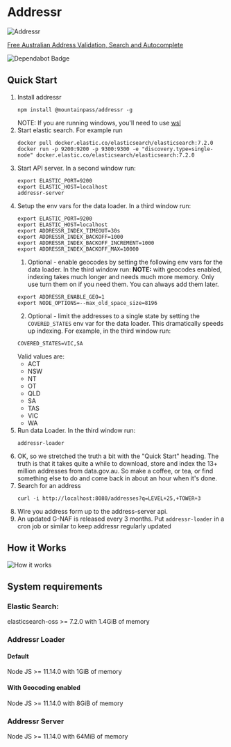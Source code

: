 # Addressr

![Addressr](https://addressr.mountain-pass.com.au/icons/icon-144x144.png 'Addressr')

[Free Australian Address Validation, Search and Autocomplete](https://addressr.mountain-pass.com.au)

<p>
<img src="https://badgen.net/github/dependabot/mountain-pass/addressr" alt="Dependabot Badge" />
</p>

## Quick Start

1. Install addressr
   ```
   npm install @mountainpass/addressr -g
   ```
   NOTE: If you are running windows, you'll need to use [wsl](https://docs.microsoft.com/en-us/windows/wsl/install-win10)
2. Start elastic search. For example run
   ```
   docker pull docker.elastic.co/elasticsearch/elasticsearch:7.2.0
   docker run -p 9200:9200 -p 9300:9300 -e "discovery.type=single-node" docker.elastic.co/elasticsearch/elasticsearch:7.2.0
   ```
3. Start API server. In a second window run:
   ```
   export ELASTIC_PORT=9200
   export ELASTIC_HOST=localhost
   addressr-server
   ```
4. Setup the env vars for the data loader. In a third window run:
   ```
   export ELASTIC_PORT=9200
   export ELASTIC_HOST=localhost
   export ADDRESSR_INDEX_TIMEOUT=30s
   export ADDRESSR_INDEX_BACKOFF=1000
   export ADDRESSR_INDEX_BACKOFF_INCREMENT=1000
   export ADDRESSR_INDEX_BACKOFF_MAX=10000
   ```
   1. Optional - enable geocodes by setting the following env vars for the data loader. In the third window run:
      **NOTE:** with geocodes enabled, indexing takes much longer and needs much more memory. Only use turn them on if you need them. You can always add them later.
   ```
   export ADDRESSR_ENABLE_GEO=1
   export NODE_OPTIONS=--max_old_space_size=8196
   ```
   2. Optional - limit the addresses to a single state by setting the `COVERED_STATES` env var for the data loader.
      This dramatically speeds up indexing. For example, in the third window run:
   ```
   COVERED_STATES=VIC,SA
   ```
   Valid values are:
   - ACT
   - NSW
   - NT
   - OT
   - QLD
   - SA
   - TAS
   - VIC
   - WA
5. Run data Loader. In the third window run:
   ```
   addressr-loader
   ```
6. OK, so we stretched the truth a bit with the "Quick Start" heading. The truth is that it takes quite a while to download, store and index the 13+ million addresses from data.gov.au. So make a coffee, or tea, or find something else to do and come back in about an hour when it's done.
7. Search for an address
   ```
   curl -i http://localhost:8080/addresses?q=LEVEL+25,+TOWER+3
   ```
8. Wire you address form up to the address-server api.
9. An updated G-NAF is released every 3 months. Put `addressr-loader` in a cron job or similar to keep addressr regularly updated

## How it Works

![How it works](https://addressr.mountain-pass.com.au/static/addressr-43fb89f43718b9b9d05becd4cb045672.svg 'How it works')

## System requirements

### Elastic Search:

elasticsearch-oss >= 7.2.0 with 1.4GiB of memory

### Addressr Loader

#### Default

Node JS >= 11.14.0 with 1GiB of memory

#### With Geocoding enabled

Node JS >= 11.14.0 with 8GiB of memory

### Addressr Server

Node JS >= 11.14.0 with 64MiB of memory
